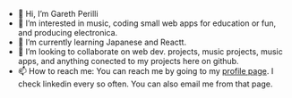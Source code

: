 - 👋 Hi, I’m Gareth Perilli
- 👀 I’m interested in music, coding small web apps for education or fun, and producing electronica.
- 🌱 I’m currently learning Japanese and Reactt.
- 💞️ I’m looking to collaborate on web dev. projects, music projects, music apps, and anything conected to my projects here on github.
- 📫 How to reach me: You can reach me by going to my [profile page](https://www.gperilli.dev/). I check linkedin every so often. You can also email me from that page.



<!---
gperilli/gperilli is a ✨ special ✨ repository because its `README.md` (this file) appears on your GitHub profile.
You can click the Preview link to take a look at your changes.
--->
